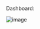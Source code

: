 Dashboard: 

![image](https://github.com/jlarm101/Goals/assets/137112659/ff3c045a-9c78-421b-8dc2-e9d298ad59ef)
